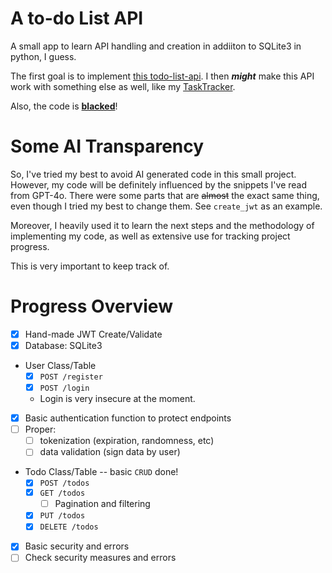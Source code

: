 # A to-do List API

A small app to learn API handling and creation in addiiton to SQLite3 in python, I guess.

The first goal is to implement [this todo-list-api](https://roadmap.sh/projects/todo-list-api).
I then **_might_** make this API work with something else as well, like my [TaskTracker](./../TaskTracker/ "tooltip").

Also, the code is [**blacked**](https://github.com/psf/black)!

# Some AI Transparency

So, I've tried my best to avoid AI generated code in this small project. 
However, my code will be definitely influenced by the snippets I've read from GPT-4o.
There were some parts that are ~~almost~~ the exact same thing,
even though I tried my best to change them. See `create_jwt` as an example.

Moreover, 
I heavily used it to learn the next steps and the methodology of implementing my code,
as well as extensive use for tracking project progress.

This is very important to keep track of.

# Progress Overview

- [x] Hand-made JWT Create/Validate
- [x] Database: SQLite3
- User Class/Table
  - [x] `POST /register`
  - [x] `POST /login`
  - Login is very insecure at the moment.
- [x] Basic authentication function to protect endpoints
- [ ] Proper:
  - [ ] tokenization (expiration, randomness, etc)
  - [ ] data validation (sign data by user)
- Todo Class/Table -- basic `CRUD` done!
  - [x] `POST /todos`
  - [x] `GET /todos`
	- [ ] Pagination and filtering
  - [x] `PUT /todos`
  - [x] `DELETE /todos`
- [x] Basic security and errors 
- [ ] Check security measures and errors 

